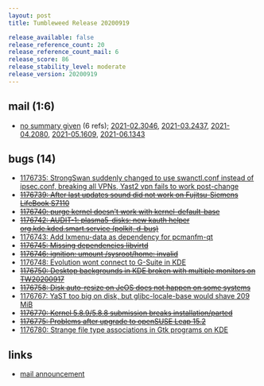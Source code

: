 ```yaml
---
layout: post
title: Tumbleweed Release 20200919

release_available: false
release_reference_count: 20
release_reference_count_mail: 6
release_score: 86
release_stability_level: moderate
release_version: 20200919
---
```


## mail (1:6)

- [no summary given](https://lists.opensuse.org/archives/list/factory@lists.opensuse.org/thread/BE67VAAO3HIKXORMJGPGSQDRN2DDVUY5) (6 refs); [2021-02.3046](https://lists.opensuse.org/archives/list/factory@lists.opensuse.org/thread/BE67VAAO3HIKXORMJGPGSQDRN2DDVUY5), [2021-03.2437](https://lists.opensuse.org/archives/list/factory@lists.opensuse.org/thread/BE67VAAO3HIKXORMJGPGSQDRN2DDVUY5), [2021-04.2080](https://lists.opensuse.org/archives/list/factory@lists.opensuse.org/thread/BE67VAAO3HIKXORMJGPGSQDRN2DDVUY5), [2021-05.1609](https://lists.opensuse.org/archives/list/factory@lists.opensuse.org/thread/BE67VAAO3HIKXORMJGPGSQDRN2DDVUY5), [2021-06.1343](https://lists.opensuse.org/archives/list/factory@lists.opensuse.org/thread/BE67VAAO3HIKXORMJGPGSQDRN2DDVUY5)

## bugs (14)

<!--more-->

- [1176735: StrongSwan suddenly changed to use swanctl.conf instead of ipsec.conf, breaking all VPNs, Yast2 vpn fails to work post-change](https://bugzilla.opensuse.org/show_bug.cgi?id=1176735)
- ~~[1176739: After last updates sound did not work on Fujitsu-Siemens LifeBook S7110](https://bugzilla.opensuse.org/show_bug.cgi?id=1176739)~~
- ~~[1176740: purge kernel doesn't work with kernel-default-base](https://bugzilla.opensuse.org/show_bug.cgi?id=1176740)~~
- ~~[1176742: AUDIT-1: plasma5-disks: new kauth helper org.kde.kded.smart.service (polkit, d-bus)](https://bugzilla.opensuse.org/show_bug.cgi?id=1176742)~~
- [1176743: Add lxmenu-data as dependency for pcmanfm-qt](https://bugzilla.opensuse.org/show_bug.cgi?id=1176743)
- ~~[1176745: Missing dependencies libvirtd](https://bugzilla.opensuse.org/show_bug.cgi?id=1176745)~~
- ~~[1176746: ignition: umount /sysroot/home: invalid](https://bugzilla.opensuse.org/show_bug.cgi?id=1176746)~~
- [1176748: Evolution wont connect to G-Suite in KDE](https://bugzilla.opensuse.org/show_bug.cgi?id=1176748)
- ~~[1176750: Desktop backgrounds in KDE broken with multiple monitors on TW20200917](https://bugzilla.opensuse.org/show_bug.cgi?id=1176750)~~
- ~~[1176758: Disk auto-resize on JeOS does not happen on some systems](https://bugzilla.opensuse.org/show_bug.cgi?id=1176758)~~
- [1176767: YaST too big on disk, but glibc-locale-base would shave 209 MiB](https://bugzilla.opensuse.org/show_bug.cgi?id=1176767)
- ~~[1176770: Kernel 5.8.9/5.8.8 submission breaks installation/parted](https://bugzilla.opensuse.org/show_bug.cgi?id=1176770)~~
- ~~[1176775: Problems after upgrade to openSUSE Leap 15.2](https://bugzilla.opensuse.org/show_bug.cgi?id=1176775)~~
- [1176780: Strange file type associations in Gtk programs on KDE](https://bugzilla.opensuse.org/show_bug.cgi?id=1176780)



## links

- [mail announcement](https://lists.opensuse.org/archives/list/factory@lists.opensuse.org/thread/BE67VAAO3HIKXORMJGPGSQDRN2DDVUY5)

